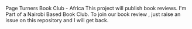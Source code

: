 Page Turners Book Club - Africa
This project will publish book reviews.
I'm Part of a Nairobi Based Book Club. 
To join our book review , just raise an issue on this repository and I will get back.
